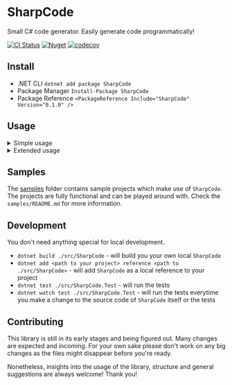 # SharpCode
Small C# code generator. Easily generate code programmatically!

[![CI Status](https://img.shields.io/github/workflow/status/ful-stackz/SharpCode/CI?label=CI&logo=github&style=flat)](https://github.com/ful-stackz/SharpCode/actions?query=workflow%3ACI)
[![Nuget](https://img.shields.io/nuget/v/SharpCode?color=success&label=nuget&logo=nuget&style=flat)](https://www.nuget.org/packages/SharpCode/)
[![codecov](https://codecov.io/gh/ful-stackz/SharpCode/branch/main/graph/badge.svg?token=F2E4FV2DA3)](https://codecov.io/gh/ful-stackz/SharpCode)

## Install

- .NET CLI `dotnet add package SharpCode`
- Package Manager `Install-Package SharpCode`
- Package Reference `<PackageReference Include="SharpCode" Version="0.1.0" />`

## Usage

<details>
    <summary>Simple usage</summary>

```csharp
using SharpCode;

var sourceCode = Code.CreateNamespace("Data")
    .WithClass(Code.CreateClass("User")
        .WithProperty(Code.CreateProperty("int", "Id"))
        .WithProperty(Code.CreateProperty("string", "Username")))
    .ToSourceCode();

System.IO.File.WriteAllText("User.cs", sourceCode);

// User.cs
namespace Data
{
    public class User
    {
        public int Id
        {
            get;
            set;
        }

        public string Username
        {
            get;
            set;
        }
    }
}
```
</details>

<details>
    <summary>Extended usage</summary>

```csharp
using SharpCode;

var dataNamespace = Code.CreateNamespace("Data");

var userDetailsClass = Code.CreateClass("UserDetails", AccessModifier.Public)
    .WithField(Code.CreateField("int", "_id", AccessModifier.Private).MakeReadonly())
    .WithField(Code.CreateField("string", "_username", AccessModifier.Private).MakeReadonly())
    .WithConstructor(Code.CreateConstructor()
        .WithAccessModifier(AccessModifier.Public)
        .WithParameter("int", "id", "_id")
        .WithParameter("string", "username", "_username"))
    .WithProperty(Code.CreateProperty("int", "Id", AccessModifier.Public)
        .WithGetter("_id")
        .WithoutSetter())
    .WithProperty(Code.CreateProperty("string", "Username", AccessModifier.Public)
        .WithGetter("_username")
        .WithoutSetter());

var userClass = Code.CreateClass("User", AccessModifier.Public)
    .WithProperty(Code.CreateProperty("UserDetails", "Details", AccessModifier.Public)
        .WithoutSetter())
    .WithConstructor(Code.CreateConstructor()
        .WithAccessModifier(AccessModifier.Public)
        .WithParameter("UserDetails", "details", "Details"));


System.IO.File.WriteAllText(
    "User.cs",
    dataNamespace
        .WithClass(userDetailsClass)
        .WithClass(userClass)
        .ToSourceCode());

// User.cs
namespace Data
{
    public class UserDetails
    {
        private readonly int _id;
        private readonly string _username;
        public UserDetails(int id, string username)
        {
            _id = id;
            _username = username;
        }

        public int Id
        {
            get => _id;
        }

        public string Username
        {
            get => _username;
        }
    }

    public class User
    {
        public User(UserDetails details)
        {
            Details = details;
        }

        public UserDetails Details
        {
            get;
        }
    }
}
```
</details>

## Samples

The [samples](https://github.com/ful-stackz/SharpCode/tree/main/samples) folder contains sample projects which make use of `SharpCode`. The projects are fully functional
and can be played around with. Check the `samples/README.md` for more information.

## Development

You don't need anything special for local development.

- `dotnet build ./src/SharpCode` - will build you your own local `SharpCode`
- `dotnet add <path to your project> reference <path to ./src/SharpCode>` - will add `SharpCode` as a local reference to your project
- `dotnet test ./src/SharpCode.Test` - will run the tests
- `dotnet watch test ./src/SharpCode.Test` - will run the tests everytime you make a change to the source code
of `SharpCode` itself or the tests

## Contributing

This library is still in its early stages and being figured out. Many changes are expected and incoming. For your own
sake please don't work on any big changes as the files might disappear before you're ready.

Nonetheless, insights into the usage of the library, structure and general suggestions are always welcome! Thank you!
